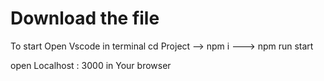 # Download the file 
 To start Open Vscode
in terminal cd Project 
  --> npm i
  ---> npm run start

  open Localhost : 3000 in Your browser
